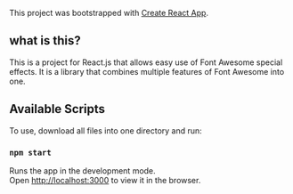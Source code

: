 This project was bootstrapped with [Create React App](https://github.com/facebook/create-react-app).

## what is this?

This is a project for React.js that allows easy use of Font Awesome special effects. It is a library that combines multiple features of Font Awesome into one. 

## Available Scripts

To use, download all files into one directory and run:

### `npm start`

Runs the app in the development mode.<br>
Open [http://localhost:3000](http://localhost:3000) to view it in the browser.

